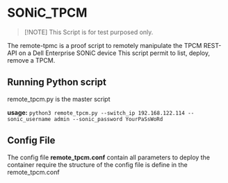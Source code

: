 # SONiC_TPCM

>[!NOTE] This Script is for test purposed only.

The remote-tpmc is a proof script to remotely manipulate the TPCM REST-API on a Dell Enterprise SONiC device
This script permit to list, deploy, remove a TPCM.

## Running Python script
remote_tpcm.py is the master script

**usage:** 
  `python3 remote_tpcm.py --switch_ip 192.168.122.114 --sonic_username admin --sonic_password YourPaSsWoRd`
  

## Config File
The config file **remote_tpcm.conf** contain all parameters to deploy the container require
the structure of the config file is define in the remote_tpcm.conf
